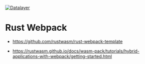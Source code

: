 [![Datalayer](https://datalayer.s3.us-east-1.amazonaws.com/datalayer-25.svg)](https://datalayer.io)

# Rust Webpack

- https://github.com/rustwasm/rust-webpack-template

- https://rustwasm.github.io/docs/wasm-pack/tutorials/hybrid-applications-with-webpack/getting-started.html
